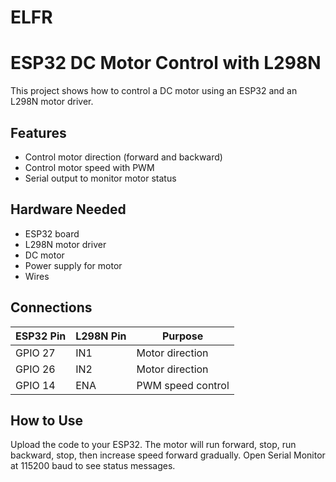 # ELFR
# ESP32 DC Motor Control with L298N

This project shows how to control a DC motor using an ESP32 and an L298N motor driver.

## Features
- Control motor direction (forward and backward)
- Control motor speed with PWM
- Serial output to monitor motor status

## Hardware Needed
- ESP32 board
- L298N motor driver
- DC motor
- Power supply for motor
- Wires

## Connections
| ESP32 Pin | L298N Pin | Purpose          |
|-----------|-----------|------------------|
| GPIO 27   | IN1       | Motor direction  |
| GPIO 26   | IN2       | Motor direction  |
| GPIO 14   | ENA       | PWM speed control|

## How to Use
Upload the code to your ESP32. The motor will run forward, stop, run backward, stop, then increase speed forward gradually. Open Serial Monitor at 115200 baud to see status messages.

